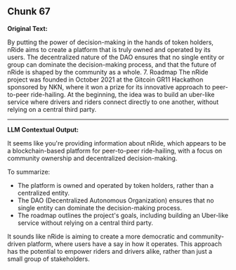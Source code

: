 ## Chunk 67

**Original Text:**

By putting the power of decision-making in the hands of token holders, nRide aims to create a platform that
is truly owned and operated by its users. The decentralized nature of the DAO ensures that no single entity
or group can dominate the decision-making process, and that the future of nRide is shaped by the community as a whole. 7. Roadmap
The nRide project was founded in October 2021 at the Gitcoin GR11 Hackathon sponsored by NKN, where
it won a prize for its innovative approach to peer-to-peer ride-hailing. At the beginning, the idea was to
build an uber-like service where drivers and riders connect directly to one another, without relying on a central third party.

---

**LLM Contextual Output:**

It seems like you're providing information about nRide, which appears to be a blockchain-based platform for peer-to-peer ride-hailing, with a focus on community ownership and decentralized decision-making.

To summarize:

* The platform is owned and operated by token holders, rather than a centralized entity.
* The DAO (Decentralized Autonomous Organization) ensures that no single entity can dominate the decision-making process.
* The roadmap outlines the project's goals, including building an Uber-like service without relying on a central third party.

It sounds like nRide is aiming to create a more democratic and community-driven platform, where users have a say in how it operates. This approach has the potential to empower riders and drivers alike, rather than just a small group of stakeholders.
